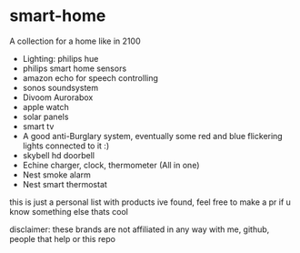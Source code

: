 # smart-home
A collection for a home like in 2100

* Lighting: philips hue
* philips smart home sensors
* amazon echo for speech controlling
* sonos soundsystem
* Divoom Aurorabox
* apple watch
* solar panels
* smart tv
* A good anti-Burglary system, eventually some red and blue flickering lights connected to it :)
* skybell hd doorbell
* Echine charger, clock, thermometer (All in one)
* Nest smoke alarm
* Nest smart thermostat

this is just a personal list with products ive found, feel free to make a pr if u know something else thats cool

disclaimer: these brands are not affiliated in any way with me, github, people that help or this repo
